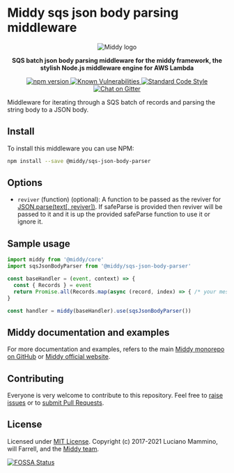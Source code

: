 # Middy sqs json body parsing middleware

<div align="center">
  <img alt="Middy logo" src="https://raw.githubusercontent.com/middyjs/middy/main/docs/img/middy-logo.png"/>
</div>

<div align="center">
  <p><strong>SQS batch json body parsing middleware for the middy framework, the stylish Node.js middleware engine for AWS Lambda</strong></p>
</div>

<div align="center">
<p>
  <a href="http://badge.fury.io/js/%40middy%2Fsqs-json-body-parser">
    <img src="https://badge.fury.io/js/%40middy%2Fsqs-json-body-parser.svg" alt="npm version" style="max-width:100%;">
  </a>
  <a href="https://snyk.io/test/github/middyjs/middy">
    <img src="https://snyk.io/test/github/middyjs/middy/badge.svg" alt="Known Vulnerabilities" data-canonical-src="https://snyk.io/test/github/middyjs/middy" style="max-width:100%;">
  </a>
  <a href="https://standardjs.com/">
    <img src="https://img.shields.io/badge/code_style-standard-brightgreen.svg" alt="Standard Code Style"  style="max-width:100%;">
  </a>
  <a href="https://gitter.im/middyjs/Lobby">
    <img src="https://badges.gitter.im/gitterHQ/gitter.svg" alt="Chat on Gitter"  style="max-width:100%;">
  </a>
</p>
</div>

Middleware for iterating through a SQS batch of records and parsing the string body to a JSON body.

## Install

To install this middleware you can use NPM:

```bash
npm install --save @middy/sqs-json-body-parser
```

## Options

 - `reviver` (function) (optional): A function to be passed as the reviver for [JSON.parse(text[, reviver])](https://developer.mozilla.org/en-US/docs/Web/JavaScript/Reference/Global_Objects/JSON). If safeParse is provided then reviver will be passed to it and it is up the provided safeParse function to use it or ignore it.

## Sample usage

```javascript
import middy from '@middy/core'
import sqsJsonBodyParser from '@middy/sqs-json-body-parser'

const baseHandler = (event, context) => {
  const { Records } = event
  return Promise.all(Records.map(async (record, index) => { /* your message processing logic */ }))
}

const handler = middy(baseHandler).use(sqsJsonBodyParser())
```

## Middy documentation and examples

For more documentation and examples, refers to the main [Middy monorepo on GitHub](https://github.com/middyjs/middy) or [Middy official website](https://middy.js.org).


## Contributing

Everyone is very welcome to contribute to this repository. Feel free to [raise issues](https://github.com/middyjs/middy/issues) or to [submit Pull Requests](https://github.com/middyjs/middy/pulls).


## License

Licensed under [MIT License](LICENSE). Copyright (c) 2017-2021 Luciano Mammino, will Farrell, and the [Middy team](https://github.com/middyjs/middy/graphs/contributors).

<a href="https://app.fossa.io/projects/git%2Bgithub.com%2Fmiddyjs%2Fmiddy?ref=badge_large">
  <img src="https://app.fossa.io/api/projects/git%2Bgithub.com%2Fmiddyjs%2Fmiddy.svg?type=large" alt="FOSSA Status"  style="max-width:100%;">
</a>

